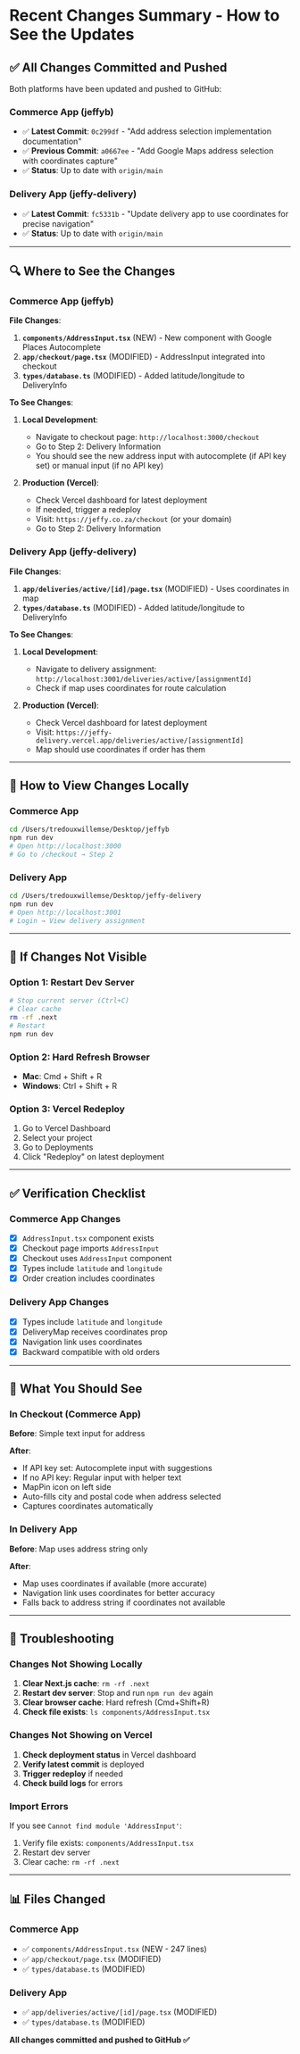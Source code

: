 # Recent Changes Summary - How to See the Updates

## ✅ All Changes Committed and Pushed

Both platforms have been updated and pushed to GitHub:

### Commerce App (jeffyb)
- ✅ **Latest Commit**: `0c299df` - "Add address selection implementation documentation"
- ✅ **Previous Commit**: `a0667ee` - "Add Google Maps address selection with coordinates capture"
- ✅ **Status**: Up to date with `origin/main`

### Delivery App (jeffy-delivery)
- ✅ **Latest Commit**: `fc5331b` - "Update delivery app to use coordinates for precise navigation"
- ✅ **Status**: Up to date with `origin/main`

---

## 🔍 Where to See the Changes

### Commerce App (jeffyb)

**File Changes**:
1. **`components/AddressInput.tsx`** (NEW) - New component with Google Places Autocomplete
2. **`app/checkout/page.tsx`** (MODIFIED) - AddressInput integrated into checkout
3. **`types/database.ts`** (MODIFIED) - Added latitude/longitude to DeliveryInfo

**To See Changes**:
1. **Local Development**:
   - Navigate to checkout page: `http://localhost:3000/checkout`
   - Go to Step 2: Delivery Information
   - You should see the new address input with autocomplete (if API key set) or manual input (if no API key)

2. **Production (Vercel)**:
   - Check Vercel dashboard for latest deployment
   - If needed, trigger a redeploy
   - Visit: `https://jeffy.co.za/checkout` (or your domain)
   - Go to Step 2: Delivery Information

### Delivery App (jeffy-delivery)

**File Changes**:
1. **`app/deliveries/active/[id]/page.tsx`** (MODIFIED) - Uses coordinates in map
2. **`types/database.ts`** (MODIFIED) - Added latitude/longitude to DeliveryInfo

**To See Changes**:
1. **Local Development**:
   - Navigate to delivery assignment: `http://localhost:3001/deliveries/active/[assignmentId]`
   - Check if map uses coordinates for route calculation

2. **Production (Vercel)**:
   - Check Vercel dashboard for latest deployment
   - Visit: `https://jeffy-delivery.vercel.app/deliveries/active/[assignmentId]`
   - Map should use coordinates if order has them

---

## 🚀 How to View Changes Locally

### Commerce App
```bash
cd /Users/tredouxwillemse/Desktop/jeffyb
npm run dev
# Open http://localhost:3000
# Go to /checkout → Step 2
```

### Delivery App
```bash
cd /Users/tredouxwillemse/Desktop/jeffy-delivery
npm run dev
# Open http://localhost:3001
# Login → View delivery assignment
```

---

## 🔄 If Changes Not Visible

### Option 1: Restart Dev Server
```bash
# Stop current server (Ctrl+C)
# Clear cache
rm -rf .next
# Restart
npm run dev
```

### Option 2: Hard Refresh Browser
- **Mac**: Cmd + Shift + R
- **Windows**: Ctrl + Shift + R

### Option 3: Vercel Redeploy
1. Go to Vercel Dashboard
2. Select your project
3. Go to Deployments
4. Click "Redeploy" on latest deployment

---

## ✅ Verification Checklist

### Commerce App Changes
- [x] `AddressInput.tsx` component exists
- [x] Checkout page imports `AddressInput`
- [x] Checkout uses `AddressInput` component
- [x] Types include `latitude` and `longitude`
- [x] Order creation includes coordinates

### Delivery App Changes
- [x] Types include `latitude` and `longitude`
- [x] DeliveryMap receives coordinates prop
- [x] Navigation link uses coordinates
- [x] Backward compatible with old orders

---

## 📝 What You Should See

### In Checkout (Commerce App)

**Before**: Simple text input for address

**After**: 
- If API key set: Autocomplete input with suggestions
- If no API key: Regular input with helper text
- MapPin icon on left side
- Auto-fills city and postal code when address selected
- Captures coordinates automatically

### In Delivery App

**Before**: Map uses address string only

**After**:
- Map uses coordinates if available (more accurate)
- Navigation link uses coordinates for better accuracy
- Falls back to address string if coordinates not available

---

## 🐛 Troubleshooting

### Changes Not Showing Locally
1. **Clear Next.js cache**: `rm -rf .next`
2. **Restart dev server**: Stop and run `npm run dev` again
3. **Clear browser cache**: Hard refresh (Cmd+Shift+R)
4. **Check file exists**: `ls components/AddressInput.tsx`

### Changes Not Showing on Vercel
1. **Check deployment status** in Vercel dashboard
2. **Verify latest commit** is deployed
3. **Trigger redeploy** if needed
4. **Check build logs** for errors

### Import Errors
If you see `Cannot find module 'AddressInput'`:
1. Verify file exists: `components/AddressInput.tsx`
2. Restart dev server
3. Clear cache: `rm -rf .next`

---

## 📊 Files Changed

### Commerce App
- ✅ `components/AddressInput.tsx` (NEW - 247 lines)
- ✅ `app/checkout/page.tsx` (MODIFIED)
- ✅ `types/database.ts` (MODIFIED)

### Delivery App
- ✅ `app/deliveries/active/[id]/page.tsx` (MODIFIED)
- ✅ `types/database.ts` (MODIFIED)

**All changes committed and pushed to GitHub ✅**


